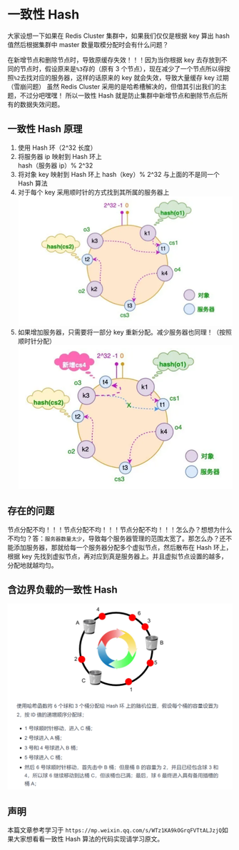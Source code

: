 # 一致性 Hash

大家设想一下如果在 Redis Cluster 集群中，如果我们仅仅是根据 key 算出 hash 值然后根据集群中 master 数量取模分配时会有什么问题？

在新增节点和删除节点时，导致原缓存失效！！！因为当你根据 key 去存放到不同的节点时，假设原来是`%3`存的（原有 3 个节点），现在减少了一个节点所以得按照`%2`去找对应的服务器，这样的话原来的 key 就会失效，导致大量缓存 key 过期（雪崩问题）
虽然 Redis Cluster 采用的是哈希槽解决的，但借其引出我们的主题，不过分吧嘿嘿！
所以一致性 Hash 就是防止集群中新增节点和删除节点后所有的数据失效问题。

## 一致性 Hash 原理

1. 使用 Hash 环（2^32 长度）
2. 将服务器 ip 映射到 Hash 环上  
   hash（服务器 ip）% 2^32
3. 将对象 key 映射到 Hash 环上
   hash（key）% 2^32 与上面的不是同一个 Hash 算法
4. 对于每个 key 采用顺时针的方式找到其所属的服务器上
   ![一致性Hash](./image/一致性Hash.png)
5. 如果增加服务器，只需要将一部分 key 重新分配。减少服务器也同理！（按照顺时针分配）
   ![一致性Hash扩容](./image/一致性Hash扩容.png)

## 存在的问题

节点分配不均！！！节点分配不均！！！节点分配不均！！！怎么办？想想为什么不均匀？答：`服务器数量太少`，导致每个服务器管理的范围太宽了。那怎么办？还不能添加服务器，那就给每一个服务器分配多个虚拟节点，然后散布在 Hash 环上，根据 key 先找到虚拟节点，再对应到真是服务器上。并且虚拟节点设置的越多，分配地就越均匀。

## 含边界负载的一致性 Hash

![含边界负载的一致性 Hash](./image/边界负载一致性Hash.png)

## 声明

本篇文章参考学习于 `https://mp.weixin.qq.com/s/WTz1KA9kOGrqFVTtALJzjQ`如果大家想看看一致性 Hash 算法的代码实现请学习原文。
